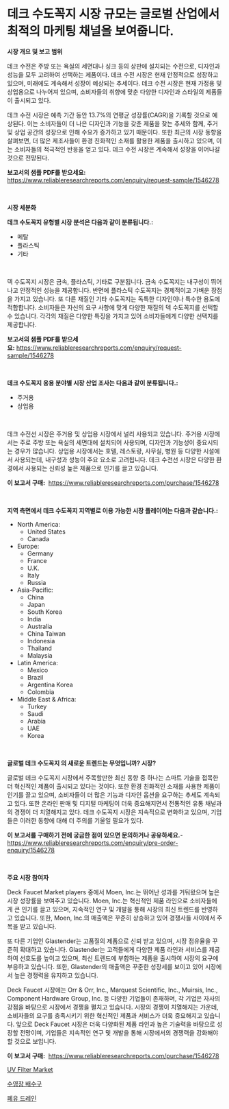 <p><h1>데크 수도꼭지 시장 규모는 글로벌 산업에서 최적의 마케팅 채널을 보여줍니다.</h1></p><p><strong>시장 개요 및 보고 범위</strong></p>
<p><p>데크 수전은 주방 또는 욕실의 세면대나 싱크 등의 상판에 설치되는 수전으로, 디자인과 성능을 모두 고려하여 선택하는 제품이다. 데크 수전 시장은 현재 안정적으로 성장하고 있으며, 미래에도 계속해서 성장이 예상되는 추세이다. 데크 수전 시장은 현재 가정용 및 상업용으로 나누어져 있으며, 소비자들의 취향에 맞춘 다양한 디자인과 스타일의 제품들이 출시되고 있다. </p><p>데크 수전 시장은 예측 기간 동안 13.7%의 연평균 성장률(CAGR)을 기록할 것으로 예상된다. 이는 소비자들이 더 나은 디자인과 기능을 갖춘 제품을 찾는 추세와 함께, 주거 및 상업 공간의 성장으로 인해 수요가 증가하고 있기 때문이다. 또한 최근의 시장 동향을 살펴보면, 더 많은 제조사들이 환경 친화적인 소재를 활용한 제품을 출시하고 있으며, 이는 소비자들의 적극적인 반응을 얻고 있다. 데크 수전 시장은 계속해서 성장을 이어나갈 것으로 전망된다.</p></p>
<p><strong>보고서의 샘플 PDF를 받으세요:</strong> <a href="https://www.reliableresearchreports.com/enquiry/request-sample/1546278">https://www.reliableresearchreports.com/enquiry/request-sample/1546278</a></p>
<p>&nbsp;</p>
<p><strong>시장 세분화</strong></p>
<p><strong>데크 수도꼭지 유형별 시장 분석은 다음과 같이 분류됩니다.:</strong></p>
<p><ul><li>메탈</li><li>플라스틱</li><li>기타</li></ul></p>
<p>&nbsp;</p>
<p><p>덱 수도꼭지 시장은 금속, 플라스틱, 기타로 구분됩니다. 금속 수도꼭지는 내구성이 뛰어나고 안정적인 성능을 제공합니다. 반면에 플라스틱 수도꼭지는 경제적이고 가벼운 장점을 가지고 있습니다. 또 다른 재질인 기타 수도꼭지는 독특한 디자인이나 특수한 용도에 적합합니다. 소비자들은 자신의 요구 사항에 맞게 다양한 재질의 덱 수도꼭지를 선택할 수 있습니다. 각각의 재질은 다양한 특징을 가지고 있어 소비자들에게 다양한 선택지를 제공합니다.</p></p>
<p><strong>보고서의 샘플 PDF를 받으세요:</strong>&nbsp;<a href="https://www.reliableresearchreports.com/enquiry/request-sample/1546278">https://www.reliableresearchreports.com/enquiry/request-sample/1546278</a></p>
<p>&nbsp;</p>
<p><strong> 데크 수도꼭지 응용 분야별 시장 산업 조사는 다음과 같이 분류됩니다.:</strong></p>
<p><ul><li>주거용</li><li>상업용</li></ul></p>
<p>&nbsp;</p>
<p><p>데크 수전선 시장은 주거용 및 상업용 시장에서 널리 사용되고 있습니다. 주거용 시장에서는 주로 주방 또는 욕실의 세면대에 설치되어 사용되며, 디자인과 기능성이 중요시되는 경우가 많습니다. 상업용 시장에서는 호텔, 레스토랑, 사무실, 병원 등 다양한 시설에서 사용되는데, 내구성과 성능이 주요 요소로 고려됩니다. 데크 수전선 시장은 다양한 환경에서 사용되는 신뢰성 높은 제품으로 인기를 끌고 있습니다.</p></p>
<p><strong>이 보고서 구매:</strong>&nbsp; <a href="https://www.reliableresearchreports.com/purchase/1546278">https://www.reliableresearchreports.com/purchase/1546278</a></p>
<p>&nbsp;</p>
<p><strong>지역 측면에서 데크 수도꼭지 지역별로 이용 가능한 시장 플레이어는 다음과 같습니다.:</strong></p>
<p><ul>
    <li>
        North America:
        <ul>
            <li>United States</li>
            <li>Canada</li>
        </ul>
    </li>
    <li>
        Europe:
        <ul>
            <li>Germany</li>
            <li>France</li>
            <li>U.K.</li>
            <li>Italy</li>
            <li>Russia</li>
        </ul>
    </li>
    <li>
        Asia-Pacific:
        <ul>
            <li>China</li>
            <li>Japan</li>
            <li>South Korea</li>
            <li>India</li>
            <li>Australia</li>
            <li>China Taiwan</li>
            <li>Indonesia</li>
            <li>Thailand</li>
            <li>Malaysia</li>
        </ul>
    </li>
    <li>
        Latin America:
        <ul>
            <li>Mexico</li>
            <li>Brazil</li>
            <li>Argentina Korea</li>
            <li>Colombia</li>
        </ul>
    </li>
    <li>
        Middle East & Africa:
        <ul>
            <li>Turkey</li>
            <li>Saudi</li>
            <li>Arabia</li>
            <li>UAE</li>
            <li>Korea</li>
        </ul>
    </li>
    </ul></p>
<p>&nbsp;</p>
<p><strong>글로벌 데크 수도꼭지 의 새로운 트렌드는 무엇입니까? 시장?</strong></p>
<p><p>글로벌 데크 수도꼭지 시장에서 주목할만한 최신 동향 중 하나는 스마트 기술을 접목한 더 혁신적인 제품이 출시되고 있다는 것이다. 또한 환경 친화적인 소재를 사용한 제품이 인기를 끌고 있으며, 소비자들이 더 많은 기능과 디자인 옵션을 요구하는 추세도 계속되고 있다. 또한 온라인 판매 및 디지털 마케팅이 더욱 중요해지면서 전통적인 유통 채널과의 경쟁이 더 치열해지고 있다. 데크 수도꼭지 시장은 지속적으로 변화하고 있으며, 기업들은 이러한 동향에 대해 더 주의를 기울일 필요가 있다.</p></p>
<p><strong>이 보고서를 구매하기 전에 궁금한 점이 있으면 문의하거나 공유하세요.</strong>- <a href="https://www.reliableresearchreports.com/enquiry/pre-order-enquiry/1546278">https://www.reliableresearchreports.com/enquiry/pre-order-enquiry/1546278</a></p>
<p>&nbsp;</p>
<p><strong>주요 시장 참여자</strong></p>
<p><p>Deck Faucet Market players 중에서 Moen, Inc.는 뛰어난 성과를 거둬왔으며 높은 시장 성장률을 보여주고 있습니다. Moen, Inc.는 혁신적인 제품 라인으로 소비자들에게 큰 인기를 끌고 있으며, 지속적인 연구 및 개발을 통해 시장의 최신 트렌드를 반영하고 있습니다. 또한, Moen, Inc.의 매출액은 꾸준히 상승하고 있어 경쟁사들 사이에서 주목을 받고 있습니다.</p><p>또 다른 기업인 Glastender는 고품질의 제품으로 신뢰 받고 있으며, 시장 점유율을 꾸준히 확대하고 있습니다. Glastender는 고객들에게 다양한 제품 라인과 서비스를 제공하여 선호도를 높이고 있으며, 최신 트렌드에 부합하는 제품을 출시하여 시장의 요구에 부응하고 있습니다. 또한, Glastender의 매출액은 꾸준한 성장세를 보이고 있어 시장에서 높은 경쟁력을 유지하고 있습니다.</p><p>Deck Faucet 시장에는 Orr & Orr, Inc., Marquest Scientific, Inc., Muirsis, Inc., Component Hardware Group, Inc. 등 다양한 기업들이 존재하며, 각 기업은 자사의 강점을 바탕으로 시장에서 경쟁을 펼치고 있습니다. 시장의 경쟁이 치열해지는 가운데, 소비자들의 요구를 충족시키기 위한 혁신적인 제품과 서비스가 더욱 중요해지고 있습니다. 앞으로 Deck Faucet 시장은 더욱 다양화된 제품 라인과 높은 기술력을 바탕으로 성장할 전망이며, 기업들은 지속적인 연구 및 개발을 통해 시장에서의 경쟁력을 강화해야 할 것으로 보입니다.</p></p>
<p><strong>이 보고서 구매:</strong>&nbsp;&nbsp;<a href="https://www.reliableresearchreports.com/purchase/1546278">https://www.reliableresearchreports.com/purchase/1546278</a></p>
<p><p><a href="https://butternut-bug-553.notion.site/UV-Filter-Market-Size-Growing-and-Forecasted-for-period-from-2024-2031-and-provides-complete-marke-4550f17d746c4a9db824e62474db2c70">UV Filter Market</a></p><p><a href="https://github.com/CliftonFisher9067/Market-Research-Report-List-1/blob/main/300866913349.md">수영장 배수구</a></p><p><a href="https://github.com/fernandotryO5lson96765/Market-Research-Report-List-1/blob/main/973685013350.md">폐유 드레인</a></p></p>
